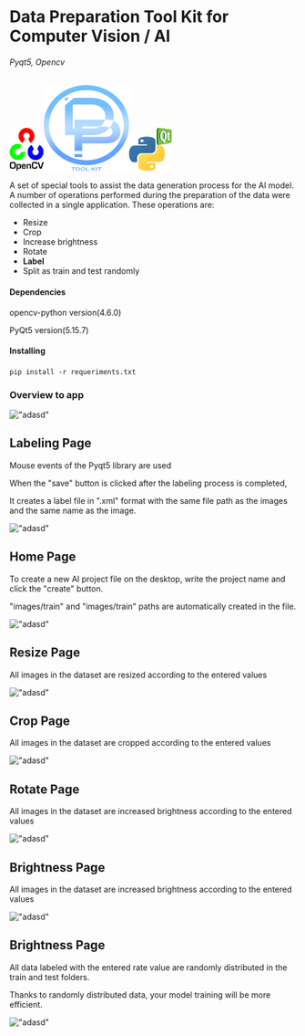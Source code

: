 # Data Preparation Tool Kit for Computer Vision / AI 


###### Pyqt5, Opencv

<img height="75" src="icons\opencv.png" width="60" title="opencv"/><img height="150" src="icons\logo2.png" width="150" title="logoo"/><img height="75" src="icons\pyqt5.png" width="75" title="logoo"/>


A set of special tools to assist the data generation process for the AI model. A number of operations performed during the preparation of the data were collected in a single application. These operations are:
* Resize
* Crop
* Increase brightness
* Rotate
* **Label**
* Split as train and test randomly

#### Dependencies
opencv-python version(4.6.0)

PyQt5     version(5.15.7)

#### Installing
`pip install -r requeriments.txt`

### Overview to app
!["adasd"](blob:https://giphy.com/87ec8e0a-5b1c-4b44-836f-f9e9effe0f0b)

## Labeling Page
Mouse events of the Pyqt5 library are used

When the "save" button is clicked after the labeling process is completed,

It creates a label file in ".xml" format with the same file path as the images and the same name as the image.

!["adasd"](C:\Users\Hakan\Desktop\hakanka\project3_exe\gifs\label.gif)


## Home Page
To create a new AI project file on the desktop, write the project name and click the "create" button.


"images/train" and "images/train" paths are automatically created in the file.

!["adasd"](C:\Users\Hakan\Desktop\hakanka\project3_exe\gifs\home.gif)


## Resize Page

All images in the dataset are resized according to the entered values

!["adasd"](C:\Users\Hakan\Desktop\hakanka\project3_exe\gifs\resize.gif)


## Crop Page

All images in the dataset are cropped according to the entered values

!["adasd"](C:\Users\Hakan\Desktop\hakanka\project3_exe\gifs\crop.gif)


## Rotate Page

All images in the dataset are increased brightness according to the entered values

!["adasd"](C:\Users\Hakan\Desktop\hakanka\project3_exe\gifs\rotate.gif)


## Brightness Page

All images in the dataset are increased brightness according to the entered values

!["adasd"](C:\Users\Hakan\Desktop\hakanka\project3_exe\gifs\brig.gif)

## Brightness Page

All data labeled with the entered rate value are randomly distributed in the train and test folders.

Thanks to randomly distributed data, your model training will be more efficient.

!["adasd"](C:\Users\Hakan\Desktop\hakanka\project3_exe\gifs\split.gif)
